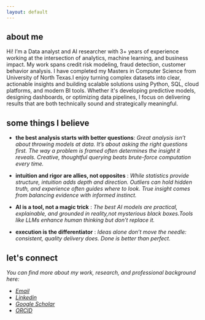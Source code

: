 ```yaml
---
layout: default
---
```


## about me



Hi! I’m a Data analyst and AI researcher with 3+ years of experience working at the intersection of analytics, machine learning, and business impact. My work spans credit risk modeling, fraud detection, customer behavior analysis. I have completed my Masters in Computer Science from University of North Texas.I enjoy turning complex datasets into clear, actionable insights and building scalable solutions using Python, SQL, cloud platforms, and modern BI tools. Whether it's developing predictive models, designing dashboards, or optimizing data pipelines, I focus on delivering results that are both technically sound and strategically meaningful. 


## some things I believe
 * **the best analysis starts with better questions**: *Great analysis isn’t about throwing models at data. It’s about asking the right questions first. The way a problem is framed often determines the insight it reveals. Creative, thoughtful querying beats brute-force computation every time.*

 * **intuition and rigor are allies, not opposites** : *While statistics provide structure, intuition adds depth and direction. Outliers can hold hidden truth, and experience often guides where to look. True insight comes from balancing evidence with informed instinct.*

 * **AI is a tool, not a magic trick** : *The best AI models are practical, explainable, and grounded in reality,not mysterious black boxes.Tools like LLMs enhance human thinking but don’t replace it.*
   
 * **execution is the differentiator** : *Ideas alone don’t move the needle:  consistent, quality delivery does. Done is better than perfect.*

## let's connect
*You can find more about my work, research, and professional background here:*
* [*Email*](mailto:aadeshupadhyay30@gmail.com)
* [*Linkedin*](https://www.linkedin.com/in/aadeshupadhyay)
* [*Google Scholar*](https://scholar.google.com/citations?user=sTxENtUAAAAJ&hl=en) 
* [*ORCID*](https://orcid.org/0009-0000-1276-353X)



